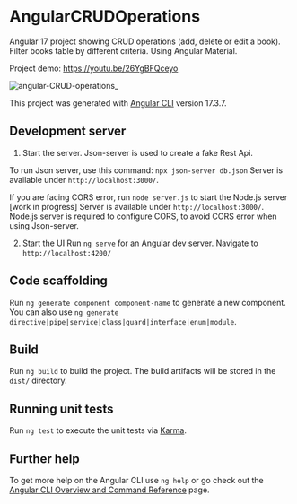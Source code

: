 # AngularCRUDOperations

Angular 17 project showing CRUD operations (add, delete or edit a book). Filter books table by different criteria. Using Angular Material.

Project demo: https://youtu.be/26YgBFQceyo

![angular-CRUD-operations_](https://github.com/ms481/angular-CRUD-operations/assets/118136815/a89312a1-38f7-4bbc-88e5-87c2e2bca2d9)

This project was generated with [Angular CLI](https://github.com/angular/angular-cli) version 17.3.7.

## Development server

1. Start the server. Json-server is used to create a fake Rest Api.

To run Json server, use this command: `npx json-server db.json`
Server is available under `http://localhost:3000/`.

If you are facing CORS error, run `node server.js` to start the Node.js server [work in progress]
Server is available under `http://localhost:3000/`. Node.js server is required to configure CORS, to avoid CORS error when using Json-server.

2. Start the UI
   Run `ng serve` for an Angular dev server. Navigate to `http://localhost:4200/`

## Code scaffolding

Run `ng generate component component-name` to generate a new component. You can also use `ng generate directive|pipe|service|class|guard|interface|enum|module`.

## Build

Run `ng build` to build the project. The build artifacts will be stored in the `dist/` directory.

## Running unit tests

Run `ng test` to execute the unit tests via [Karma](https://karma-runner.github.io).

## Further help

To get more help on the Angular CLI use `ng help` or go check out the [Angular CLI Overview and Command Reference](https://angular.io/cli) page.
